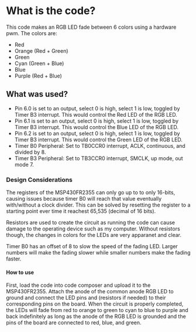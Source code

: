 # What is the code?
This code makes an RGB LED fade between 6 colors using a hardware pwm. The colors are:

- Red
- Orange (Red + Green)
- Green
- Cyan (Green + Blue)
- Blue
- Purple (Red + Blue)

## What was used?
- Pin 6.0 is set to an output, select 0 is high, select 1 is low, toggled by Timer B3 interrupt. This would control the Red LED of the RGB LED.
- Pin 6.1 is set to an output, select 0 is high, select 1 is low, toggled by Timer B3 interrupt. This would control the Blue LED of the RGB LED.
- Pin 6.2 is set to an output, select 0 is high, select 1 is low, toggled by Timer B3 interrupt. This would control the Green LED of the RGB LED.
- Timer B0 Peripheral: Set to TB0CCR0 interrupt, ACLK, continuous, and divided by 8.
- Timer B3 Peripheral: Set to TB3CCR0 interrupt, SMCLK, up mode, out mode 7.

### Design Considerations
The registers of the MSP430FR2355 can only go up to to only 16-bits, causing issues because timer B0 will reach that value eventually with/without a clock divider. This can be solved by resetting the register to a starting point ever time it reachest 65,535 (decimal of 16 bits).

Resistors are used to create the circuit as running the code can cause damage to the operating device such as my computer. Without resistors though, the changes in colors for the LEDs are very apparanet and clear.

Timer B0 has an offset of 8 to slow the speed of the fading LED. Larger numbers will make the fading slower while smaller numbers make the fading faster.

#### How to use
First, load the code into code composer and upload it to the MSP430FR2355. Attach the anode of the common anode RGB LED to ground and connect the LED pins and (resistors if needed) to their corresponding pins on the board. When the circuit is properly completed, the LEDs will fade from red to orange to green to cyan to blue to purple and back indefinitely as long as the anode of the RGB LED is grounded and the pins of the board are connected to red, blue, and green.
